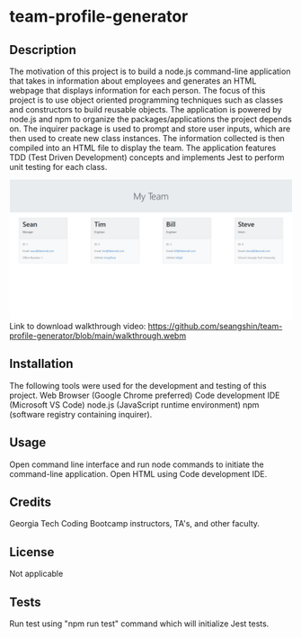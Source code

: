 # team-profile-generator

## Description

The motivation of this project is to build a node.js command-line application that takes in information about employees and generates an HTML webpage that displays information for each person. The focus of this project is to use object oriented programming techniques such as classes and constructors to build reusable objects. The application is powered by node.js and npm to organize the packages/applications the project depends on. The inquirer package is used to prompt and store user inputs, which are then used to create new class instances. The information collected is then compiled into an HTML file to display the team. The application features TDD (Test Driven Development) concepts and implements Jest to perform unit testing for each class.

![](screenshot.JPG)
Link to download walkthrough video: https://github.com/seangshin/team-profile-generator/blob/main/walkthrough.webm

## Installation

The following tools were used for the development and testing of this project. Web Browser (Google Chrome preferred) Code development IDE (Microsoft VS Code) node.js (JavaScript runtime environment) npm (software registry containing inquirer).

## Usage

Open command line interface and run node commands to initiate the command-line application. Open HTML using Code development IDE. 

## Credits

Georgia Tech Coding Bootcamp instructors, TA's, and other faculty.

## License

Not applicable

## Tests
Run test using "npm run test" command which will initialize Jest tests.
